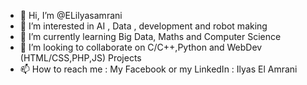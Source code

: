 - 👋 Hi, I’m @ELilyasamrani
- 👀 I’m interested in AI , Data , development and robot making 
- 🌱 I’m currently learning Big Data, Maths and Computer Science
- 💞️ I’m looking to collaborate on C/C++,Python and WebDev (HTML/CSS,PHP,JS) Projects
- 📫 How to reach me : My Facebook or my LinkedIn : Ilyas El Amrani 

<!---
ELilyasamrani/ELilyasamrani is a ✨ special ✨ repository because its `README.md` (this file) appears on your GitHub profile.
You can click the Preview link to take a look at your changes.
--->
